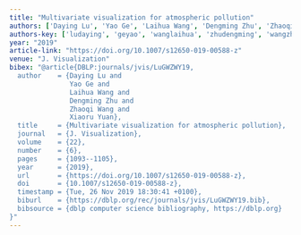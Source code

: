 ```yaml
---
title: "Multivariate visualization for atmospheric pollution"
authors: ['Daying Lu', 'Yao Ge', 'Laihua Wang', 'Dengming Zhu', 'Zhaoqi Wang', 'Xiaoru Yuan']
authors-key: ['ludaying', 'geyao', 'wanglaihua', 'zhudengming', 'wangzhaoqi', 'yuanxiaoru']
year: "2019"
article-link: "https://doi.org/10.1007/s12650-019-00588-z"
venue: "J. Visualization"
bibex: "@article{DBLP:journals/jvis/LuGWZWY19,
  author    = {Daying Lu and
               Yao Ge and
               Laihua Wang and
               Dengming Zhu and
               Zhaoqi Wang and
               Xiaoru Yuan},
  title     = {Multivariate visualization for atmospheric pollution},
  journal   = {J. Visualization},
  volume    = {22},
  number    = {6},
  pages     = {1093--1105},
  year      = {2019},
  url       = {https://doi.org/10.1007/s12650-019-00588-z},
  doi       = {10.1007/s12650-019-00588-z},
  timestamp = {Tue, 26 Nov 2019 18:30:41 +0100},
  biburl    = {https://dblp.org/rec/journals/jvis/LuGWZWY19.bib},
  bibsource = {dblp computer science bibliography, https://dblp.org}
}"
---
```

